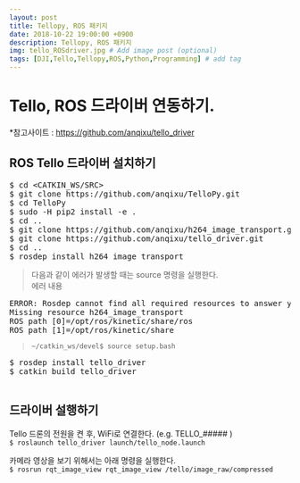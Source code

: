 ```yaml
---
layout: post
title: Tellopy, ROS 패키지
date: 2018-10-22 19:00:00 +0900
description: Tellopy, ROS 패키지
img: tello_ROSdriver.jpg # Add image post (optional)
tags: [DJI,Tello,Tellopy,ROS,Python,Programming] # add tag
---
```


# Tello, ROS 드라이버 연동하기.

*참고사이트 : https://github.com/anqixu/tello_driver   

## ROS Tello 드라이버 설치하기   
<pre>
$ cd &lt;CATKIN_WS/SRC&gt;
$ git clone https://github.com/anqixu/TelloPy.git
$ cd TelloPy
$ sudo -H pip2 install -e .
$ cd ..
$ git clone https://github.com/anqixu/h264_image_transport.git
$ git clone https://github.com/anqixu/tello_driver.git
$ cd ..
$ rosdep install h264_image_transport
</pre>

> 다음과 같이 에러가 발생할 때는 source 명령을 실행한다.   
> 에러 내용
<pre>
ERROR: Rosdep cannot find all required resources to answer your query
Missing resource h264_image_transport
ROS path [0]=/opt/ros/kinetic/share/ros
ROS path [1]=/opt/ros/kinetic/share
</pre>
> `~/catkin_ws/devel$ source setup.bash`

<pre>
$ rosdep install tello_driver
$ catkin build tello_driver
  </pre>

## 드라이버 설행하기
Tello 드론의 전원을 켠 후, WiFi로 연결한다.  (e.g. TELLO_##### )   
`$ roslaunch tello_driver launch/tello_node.launch`   

카메라 영상을 보기 위해서는 아래 명령을 실행한다.    
`$ rosrun rqt_image_view rqt_image_view /tello/image_raw/compressed`   
